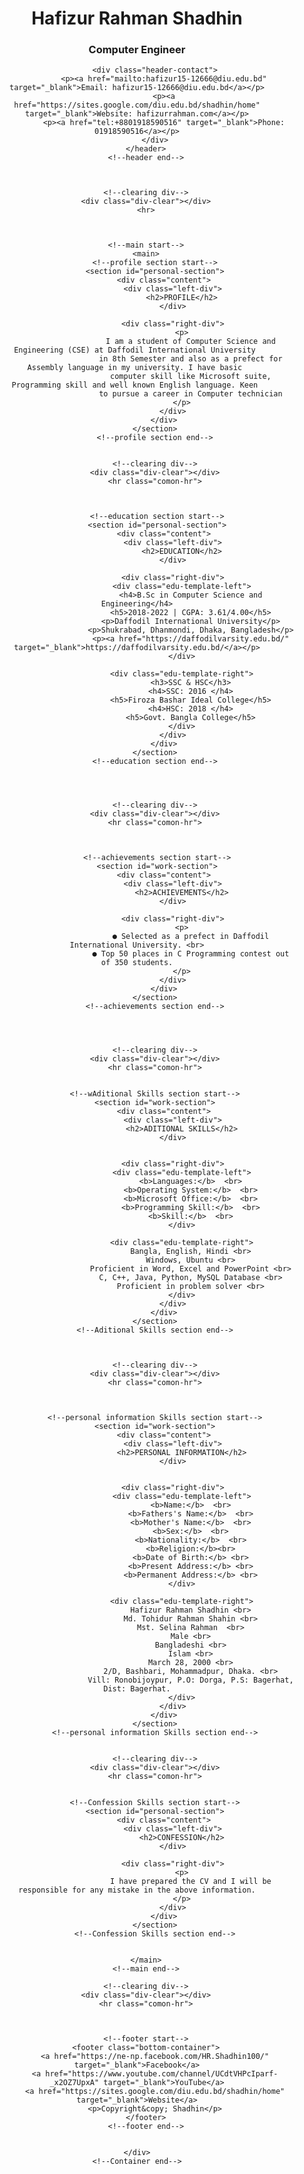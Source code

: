 <!DOCTYPE html>
<html lang="en">
<head>
    <meta charset="UTF-8">
    <meta http-equiv="X-UA-Compatible" content="IE=edge">
    <meta name="viewport" content="width=device-width, initial-scale=1.0">
    <title>Resume</title>
    <link rel="stylesheet" href="style.css">
    <link rel="preconnect" href="https://fonts.gstatic.com">
    <link href="https://fonts.googleapis.com/css2?family=Roboto:wght@100&display=swap" rel="stylesheet">
</head>

<body>
    <!--Container start-->
    <div class="container">
        <!--header start-->
        <header>
            <img class="profile-pic" src="Images/shadhin.jpg" alt="">
            <div class="header-bio">
                <h1>Hafizur Rahman Shadhin</h1>
                <h3>Computer Engineer</h3>
            </div>

            <div class="header-contact">
                <p><a href="mailto:hafizur15-12666@diu.edu.bd" target="_blank">Email: hafizur15-12666@diu.edu.bd</a></p>
                <p><a href="https://sites.google.com/diu.edu.bd/shadhin/home" target="_blank">Website: hafizurrahman.com</a></p>
                <p><a href="tel:+8801918590516" target="_blank">Phone: 01918590516</a></p>
            </div>
        </header>
        <!--header end-->



        <!--clearing div-->
        <div class="div-clear"></div>
        <hr>



        <!--main start-->
        <main>
            <!--profile section start-->
            <section id="personal-section">
                <div class="content">
                    <div class="left-div">
                        <h2>PROFILE</h2>
                    </div>

                    <div class="right-div">
                        <p>
                            I am a student of Computer Science and Engineering (CSE) at Daffodil International University 
                            in 8th Semester and also as a prefect for Assembly language in my university. I have basic 
                            computer skill like Microsoft suite, Programming skill and well known English language. Keen 
                            to pursue a career in Computer technician
                        </p>
                    </div>
                </div>
            </section>
            <!--profile section end-->


            <!--clearing div-->
            <div class="div-clear"></div>
            <hr class="comon-hr">



             <!--education section start-->
             <section id="personal-section">
                <div class="content">
                    <div class="left-div">
                        <h2>EDUCATION</h2>
                    </div>

                    <div class="right-div">
                        <div class="edu-template-left">
                            <h4>B.Sc in Computer Science and Engineering</h4>
                            <h5>2018-2022 | CGPA: 3.61/4.00</h5>
                            <p>Daffodil International University</p>
                            <p>Shukrabad, Dhanmondi, Dhaka, Bangladesh</p>
                            <p><a href="https://daffodilvarsity.edu.bd/" target="_blank">https://daffodilvarsity.edu.bd/</a></p>
                        </div>

                        <div class="edu-template-right">
                            <h3>SSC & HSC</h3>
                            <h4>SSC: 2016 </h4>
                            <h5>Firoza Bashar Ideal College</h5>
                            <h4>HSC: 2018 </h4>
                            <h5>Govt. Bangla College</h5>
                        </div>
                    </div>
                </div>
            </section>
            <!--education section end-->




            <!--clearing div-->
            <div class="div-clear"></div>
            <hr class="comon-hr">



             <!--achievements section start-->
             <section id="work-section">
                <div class="content">
                    <div class="left-div">
                        <h2>ACHIEVEMENTS</h2>
                    </div>

                    <div class="right-div">
                        <p>
                            ● Selected as a prefect in Daffodil International University. <br>
                            ● Top 50 places in C Programming contest out of 350 students.
                        </p>
                    </div>
                </div>
            </section>
            <!--achievements section end-->




            <!--clearing div-->
            <div class="div-clear"></div>
            <hr class="comon-hr">


            <!--wAditional Skills section start-->
            <section id="work-section">
                <div class="content">
                    <div class="left-div">
                        <h2>ADITIONAL SKILLS</h2>
                    </div>


                    <div class="right-div">
                        <div class="edu-template-left">
                            <b>Languages:</b>  <br>
                            <b>Operating System:</b>  <br>
                            <b>Microsoft Office:</b>  <br>
                            <b>Programming Skill:</b>  <br>
                            <b>Skill:</b>  <br>
                        </div>

                        <div class="edu-template-right">
                            Bangla, English, Hindi <br>
                            Windows, Ubuntu <br>
                            Proficient in Word, Excel and PowerPoint <br>
                            C, C++, Java, Python, MySQL Database <br>
                            Proficient in problem solver <br>
                        </div>
                    </div>
                </div>
            </section>
            <!--Aditional Skills section end-->



            <!--clearing div-->
            <div class="div-clear"></div>
            <hr class="comon-hr">



            <!--personal information Skills section start-->
            <section id="work-section">
                <div class="content">
                    <div class="left-div">
                        <h2>PERSONAL INFORMATION</h2>
                    </div>


                    <div class="right-div">
                        <div class="edu-template-left">
                            <b>Name:</b>  <br>
                            <b>Fathers's Name:</b>  <br>
                            <b>Mother's Name:</b>  <br>
                            <b>Sex:</b>  <br>
                            <b>Nationality:</b>  <br>
                            <b>Religion:</b><br>
                            <b>Date of Birth:</b> <br>
                            <b>Present Address:</b> <br>
                            <b>Permanent Address:</b> <br>
                        </div>

                        <div class="edu-template-right">
                            Hafizur Rahman Shadhin <br>
                            Md. Tohidur Rahman Shahin <br>
                            Mst. Selina Rahman  <br>
                            Male <br>
                            Bangladeshi <br>
                            Islam <br>
                            March 28, 2000 <br>
                            2/D, Bashbari, Mohammadpur, Dhaka. <br>
                            Vill: Ronobijoypur, P.O: Dorga, P.S: Bagerhat, Dist: Bagerhat.
                        </div>
                    </div>
                </div>
            </section>
            <!--personal information Skills section end-->


            <!--clearing div-->
            <div class="div-clear"></div>
            <hr class="comon-hr">


            <!--Confession Skills section start-->
            <section id="personal-section">
                <div class="content">
                    <div class="left-div">
                        <h2>CONFESSION</h2>
                    </div>

                    <div class="right-div">
                        <p>
                            I have prepared the CV and I will be responsible for any mistake in the above information.
                        </p>
                    </div>
                </div>
            </section>
            <!--Confession Skills section end-->


        </main>
        <!--main end-->

        <!--clearing div-->
        <div class="div-clear"></div>
        <hr class="comon-hr">



        <!--footer start-->
        <footer class="bottom-container">
            <a href="https://ne-np.facebook.com/HR.Shadhin100/" target="_blank">Facebook</a>
            <a href="https://www.youtube.com/channel/UCdtVHPcIparf-_x2OZ7UpxA" target="_blank">YouTube</a>
            <a href="https://sites.google.com/diu.edu.bd/shadhin/home" target="_blank">Website</a>
            <p>Copyright&copy; Shadhin</p>
        </footer>
        <!--footer end-->


    </div>
    <!--Container end-->

    
</body>
</html>
